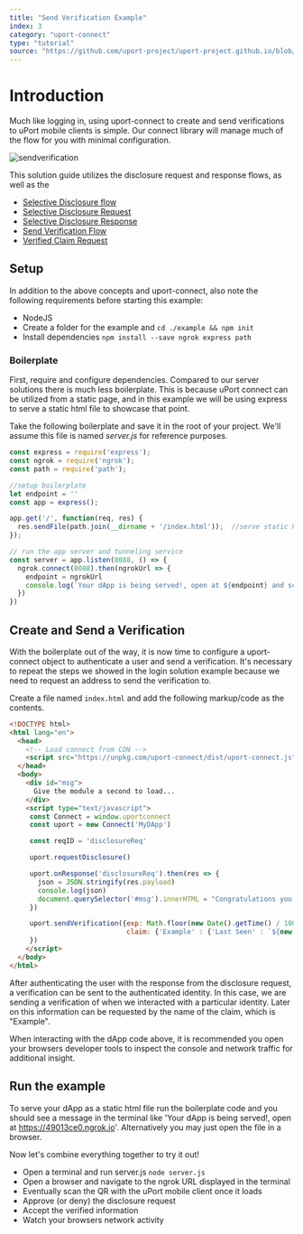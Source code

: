 ```yaml
---
title: "Send Verification Example"
index: 3
category: "uport-connect"
type: "tutorial"
source: "https://github.com/uport-project/uport-project.github.io/blob/develop/markdown/docs/connect/sendverification.md"
---
```


# Introduction

Much like logging in, using uport-connect to create and send verifications to uPort mobile clients is simple.  Our connect library will manage much of the flow for you with minimal configuration.

![sendverification](https://plantuml-server.kkeisuke.app/svg/UDfzLS5ksp0ClVih27U7xL1q7PQc2OAWiUEi6x8XQmlii0oe8ZEfK5do9BdDLlJVHzcEwnJEVB94yl4zyXc-i8uPLsGoO8NJgiXMQ09xBrJE3Cl0w4AbN1k51axVjmAHtYvOcWgrsR-_GvQYcMdbOYsrWQEpGMymZJephiLVXDFpLYocMwDbf0sbr00Vuq4oEMibVTCE_vzXyNU1YYCy1HDZzED-tYSIbKUCtszATViygs0RFPacyMnM1IvVgrkNJq3Jw6Bahr_tcPud50lsvnSiQ0c2YvmfrmNK3hy6h2cqKjh04-wqwOAi0WV04kM4-zDLLaSEr4sPOojcEzVJn0xKpiKQvq9rrZu7Axs5y1hD0vemo5-qGbWij77WGuAZ3O5PsdzrQEfHfK080Q_y1U7bpSq2FYk7Xd4dj2hB7d55wvvDui67gbyi1IeN1ipF2hxgbP2umuB0fnyVZyko8SG6cKDWa0hBfRQ5GJ3UXzOj5QCQYwx8APwXjMn3-ragViUKGWbhGi-rb7GPA78tQ99PqQdiGlXVVjm0ULgdc7gk3BvVmL9jaBvCwfi2Cdwt9FzlchODmMOSGrWXTTxr0l3An8FdNJQRzU8eYe9AQ4kRvKnHltQWVXq2otD3T9kchPnMtokqkQOXEFsYdmwvu0S5puLrgAmlAHE1N6sejfoMAV4imjhe3B9gCnrw3JeZiAItLr1om9f1Ykqnx61qBLvg8bjT_ZnA-lsar_lLqh_REuaJrXO8f4Ii1MVULb2faxXsBMLXEEBUtaCuwi_woQmt7eanbqnaGtWAaotBSeaX-CESMUzjLFvu--P9uIFGXuHltptVFezEn7XqKaADmx2PVCDo-y9oKc-f8aTsuGPJyhPWqf8DBiZKz0_u1o4t39q0.svg)

This solution guide utilizes the disclosure request and response flows, as well as the 

- [Selective Disclosure flow](/flows/selectivedisclosure)
- [Selective Disclosure Request](/messages/sharereq)
- [Selective Disclosure Response](/messages/shareresp)
- [Send Verification Flow](/flows/verification)
- [Verified Claim Request](/messages/verificationreq)

## Setup

In addition to the above concepts and uport-connect, also note the following requirements before starting this example:

- NodeJS
- Create a folder for the example and `cd ./example && npm init` 
- Install dependencies `npm install --save ngrok express path`

### Boilerplate

First, require and configure dependencies.  Compared to our server solutions there is much less boilerplate.  This is because uPort connect can be utilized from a static page, and in this example we will be using express to serve a static html file to showcase that point.

Take the following boilerplate and save it in the root of your project.  We'll assume this file is named *server.js* for reference purposes.

```js
const express = require('express');
const ngrok = require('ngrok');
const path = require('path');

//setup boilerplate
let endpoint = ''
const app = express();

app.get('/', function(req, res) {
  res.sendFile(path.join(__dirname + '/index.html'));  //serve static html 
});

// run the app server and tunneling service
const server = app.listen(8088, () => {
  ngrok.connect(8088).then(ngrokUrl => {
    endpoint = ngrokUrl
    console.log(`Your dApp is being served!, open at ${endpoint} and scan the QR to login!`)
  })
})
```

## Create and Send a Verification

With the boilerplate out of the way, it is now time to configure a uport-connect object to authenticate a user and send a verification.  It's necessary to repeat the steps we showed in the login solution example because we need to request an address to send the verification to.

Create a file named `index.html` and add the following markup/code as the contents.

```html
<!DOCTYPE html>
<html lang="en">
  <head>
    <!-- Load connect from CDN -->
    <script src="https://unpkg.com/uport-connect/dist/uport-connect.js"></script>
  </head>
  <body>
    <div id="msg">
      Give the module a second to load...
    </div>
    <script type="text/javascript">
     const Connect = window.uportconnect
     const uport = new Connect('MyDApp')

     const reqID = 'disclosureReq'

     uport.requestDisclosure()

     uport.onResponse('disclosureReq').then(res => {
       json = JSON.stringify(res.payload)
       console.log(json)
       document.querySelector('#msg').innerHTML = "Congratulations you are now `logged in`.  Here is your DID identifier:  " + json
     })

     uport.sendVerification({exp: Math.floor(new Date().getTime() / 1000) + 30 * 24 * 60 * 60,
                             claim: {'Example' : {'Last Seen' : `${new Date()}`}}
     })
    </script>
  </body>
</html>
```

After authenticating the user with the response from the disclosure request, a verification can be sent to the authenticated identity.  In this case, we are sending a verification of when we interacted with a particular identity.  Later on this information can be requested by the name of the claim, which is "Example".

When interacting with the dApp code above, it is recommended you open your browsers developer tools to inspect the console and network traffic for additional insight.

## Run the example

To serve your dApp as a static html file run the boilerplate code and you should see a message in the terminal like 'Your dApp is being served!, open at https://49013ce0.ngrok.io'.  Alternatively you may just open the file in a browser.

Now let's combine everything together to try it out!

- Open a terminal and run server.js `node server.js`
- Open a browser and navigate to the ngrok URL displayed in the terminal
- Eventually scan the QR with the uPort mobile client once it loads
- Approve (or deny) the disclosure request
- Accept the verified information
- Watch your browsers network activity



